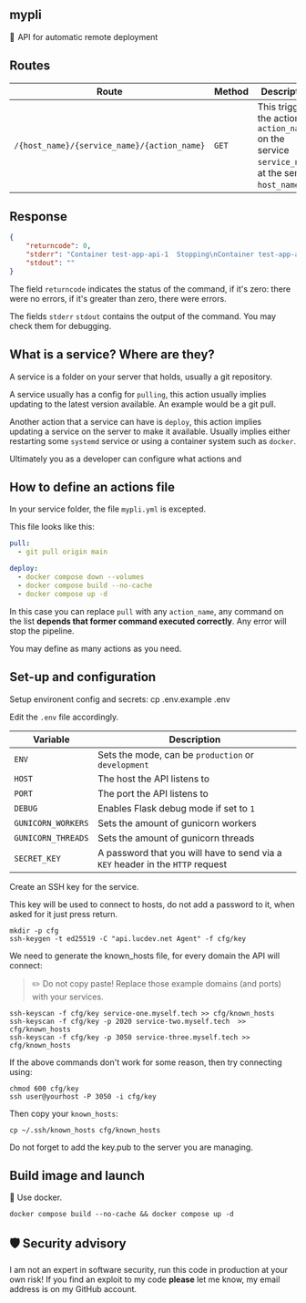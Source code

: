 ## mypli
🚀  API for automatic remote deployment

## Routes

| Route | Method | Description
| --- | --- | --- |
| `/{host_name}/{service_name}/{action_name}` | `GET` | This triggers the action `action_name` on the service `service_name`, at the server `host_name`. |

## Response

```json
{
	"returncode": 0,
	"stderr": "Container test-app-api-1  Stopping\nContainer test-app-api-1  Stopping\nContainer test-app-api-1  Stopped\nContainer test-app-api-1  Removing\nContainer test-app-api-1  Removed\nNetwork test-app_default  Removing\nNetwork test-app_default  Removed\n",
	"stdout": ""
}
```

The field `returncode` indicates the status of the command, if it's zero: there were no errors, if it's greater than zero, there were errors.

The fields `stderr` `stdout` contains the output of the command. You may check them for debugging.

## What is a service? Where are they?

A service is a folder on your server that holds, usually a git repository.

A service usually has a config for `pulling`, this action usually implies updating to the latest version available. An example would be a git pull.

Another action that a service can have is `deploy`, this action implies updating a service on the server to make it available. Usually implies either restarting some `systemd` service or using a container system such as `docker`.

Ultimately you as a developer can configure what actions and 

## How to define an actions file

In your service folder, the file `mypli.yml` is excepted.

This file looks like this:

```yaml
pull:
  - git pull origin main

deploy:
  - docker compose down --volumes
  - docker compose build --no-cache
  - docker compose up -d
```

In this case you can replace `pull` with any `action_name`, any command on the list **depends that former command executed correctly**. Any error will stop the pipeline.

You may define as many actions as you need.

## Set-up and configuration

Setup environent config and secrets:
	cp .env.example .env

Edit the `.env` file accordingly.

| Variable | Description |
| --- | --- |
| `ENV` | Sets the mode, can be `production` or `development` |
| `HOST` | The host the API listens to |
| `PORT` | The port the API listens to |
| `DEBUG` | Enables Flask debug mode if set to `1` |
| `GUNICORN_WORKERS` | Sets the amount of gunicorn workers |
| `GUNICORN_THREADS` | Sets the amount of gunicorn threads |
| `SECRET_KEY` | A password that you will have to send via a `KEY` header in the `HTTP` request |

Create an SSH key for the service.

This key will be used to connect to hosts, do not add a password to it, when asked for it just press return.

	mkdir -p cfg
	ssh-keygen -t ed25519 -C "api.lucdev.net Agent" -f cfg/key

We need to generate the known_hosts file, for every domain the API will connect:

> ✏️ Do not copy paste! Replace those example domains (and ports) with your services.

	ssh-keyscan -f cfg/key service-one.myself.tech >> cfg/known_hosts
	ssh-keyscan -f cfg/key -p 2020 service-two.myself.tech  >> cfg/known_hosts
	ssh-keyscan -f cfg/key -p 3050 service-three.myself.tech >> cfg/known_hosts

If the above commands don't work for some reason, then try connecting using:

	chmod 600 cfg/key
	ssh user@yourhost -P 3050 -i cfg/key

Then copy your `known_hosts`:

	cp ~/.ssh/known_hosts cfg/known_hosts

Do not forget to add the key.pub to the server you are managing.

## Build image and launch

🐳 Use docker.

	docker compose build --no-cache && docker compose up -d
	
## 🛡️ Security advisory

I am not an expert in software security, run this code in production at your own risk! If you find an exploit to my code **please** let me know, my email address is on my GitHub account.
